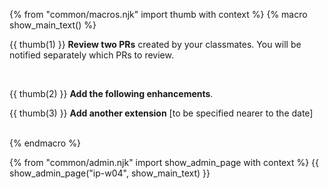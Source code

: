 {% from "common/macros.njk" import thumb with context %}
{% macro show_main_text() %}
<div id="main">

<div id="title">

</div>
<div id="body">


{{ thumb(1) }} **Review two PRs** created by your classmates. You will be notified separately which PRs to review.

<br/>

{{ thumb(2) }} **Add the following enhancements**.
<br>

<include src="dukeFragment.md" boilerplate var-header="**Duke - Level 10: GUI**" var-fragment="text.md#level10" />
<include src="dukeFragment.md" boilerplate var-header="**Duke - Ext: A-Varargs**" var-fragment="extensions.mbdf#A-Varargs" />
<include src="dukeFragment.md" boilerplate var-header="**Duke - Ext: A-Lambdas**" var-fragment="extensions.mbdf#A-Lambdas" />
<include src="dukeFragment.md" boilerplate var-header="**Duke - Ext: A-Streams**" var-fragment="extensions.mbdf#A-Streams" />

<p/>

{{ thumb(3) }} **Add another extension** [to be specified nearer to the date]

<br>
</div>
</div>
{% endmacro %}

{% from "common/admin.njk" import show_admin_page with context %}
{{ show_admin_page("ip-w04", show_main_text) }}